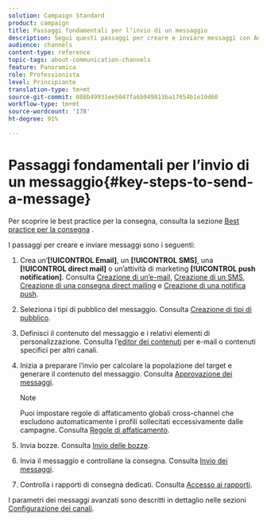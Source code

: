 ```yaml
---
solution: Campaign Standard
product: campaign
title: Passaggi fondamentali per l’invio di un messaggio
description: Segui questi passaggi per creare e inviare messaggi con Adobe Campaign.
audience: channels
content-type: reference
topic-tags: about-communication-channels
feature: Panoramica
role: Professionista
level: Principiante
translation-type: tm+mt
source-git-commit: 088b49931ee5047fa6b949813ba17654b1e10d60
workflow-type: tm+mt
source-wordcount: '178'
ht-degree: 91%

---
```



# Passaggi fondamentali per l’invio di un messaggio{#key-steps-to-send-a-message}

Per scoprire le best practice per la consegna, consulta la sezione [Best practice per la consegna](../../sending/using/delivery-best-practices.md) .

I passaggi per creare e inviare messaggi sono i seguenti:

1. Crea un’**[!UICONTROL Email]**, un **[!UICONTROL SMS]**, una **[!UICONTROL direct mail]** o un’attività di marketing **[!UICONTROL push notification]**. Consulta [Creazione di un’e-mail](../../channels/using/creating-an-email.md), [Creazione di un SMS](../../channels/using/creating-an-sms-message.md), [Creazione di una consegna direct mailing](../../channels/using/creating-the-direct-mail.md) e [Creazione di una notifica push](../../channels/using/preparing-and-sending-a-push-notification.md).
1. Seleziona i tipi di pubblico del messaggio. Consulta [Creazione di tipi di pubblico](../../audiences/using/creating-audiences.md).
1. Definisci il contenuto del messaggio e i relativi elementi di personalizzazione. Consulta l’[editor dei contenuti](../../designing/using/designing-content-in-adobe-campaign.md) per e-mail o contenuti specifici per altri canali.
1. Inizia a preparare l’invio per calcolare la popolazione del target e generare il contenuto del messaggio. Consulta [Approvazione dei messaggi](../../sending/using/preparing-the-send.md).

   >[!NOTE]
   >
   >Puoi impostare regole di affaticamento globali cross-channel che escludono automaticamente i profili sollecitati eccessivamente dalle campagne. Consulta [Regole di affaticamento](../../sending/using/fatigue-rules.md).

1. Invia bozze. Consulta [Invio delle bozze](../../sending/using/sending-proofs.md).
1. Invia il messaggio e controllane la consegna. Consulta [Invio dei messaggi](../../sending/using/confirming-the-send.md).
1. Controlla i rapporti di consegna dedicati. Consulta [Accesso ai rapporti](../../reporting/using/about-dynamic-reports.md).

I parametri dei messaggi avanzati sono descritti in dettaglio nelle sezioni [Configurazione dei canali](../../administration/using/about-channel-configuration.md).
